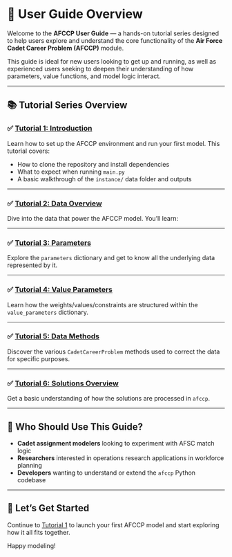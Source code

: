 # 📘 User Guide Overview

Welcome to the **AFCCP User Guide** — a hands-on tutorial series designed to help users explore and understand the core 
functionality of the **Air Force Cadet Career Problem (AFCCP)** module.

This guide is ideal for new users looking to get up and running, as well as experienced users seeking to deepen their 
understanding of how parameters, value functions, and model logic interact.

---

## 📚 Tutorial Series Overview

### ✅ [Tutorial 1: Introduction](tutorial_1.md)
Learn how to set up the AFCCP environment and run your first model. This tutorial covers:
- How to clone the repository and install dependencies
- What to expect when running `main.py`
- A basic walkthrough of the `instance/` data folder and outputs

---

### ✅ [Tutorial 2: Data Overview](tutorial_2.md)
Dive into the data that power the AFCCP model. You’ll learn:

---

### ✅ [Tutorial 3: Parameters](tutorial_3.md)
Explore the `parameters` dictionary and get to know all the underlying data represented by it.

---

### ✅ [Tutorial 4: Value Parameters](tutorial_4.md)
Learn how the weights/values/constraints are structured within the `value_parameters` dictionary.

---

### ✅ [Tutorial 5: Data Methods](tutorial_5.md)
Discover the various `CadetCareerProblem` methods used to correct the data for specific purposes.

---

### ✅ [Tutorial 6: Solutions Overview](tutorial_6.md)
Get a basic understanding of how the solutions are processed in `afccp`.

---

## 🧠 Who Should Use This Guide?

- **Cadet assignment modelers** looking to experiment with AFSC match logic  
- **Researchers** interested in operations research applications in workforce planning  
- **Developers** wanting to understand or extend the `afccp` Python codebase

---

## 🚀 Let’s Get Started

Continue to [Tutorial 1](tutorial_1.md) to launch your first AFCCP model and start exploring how it all fits together.

Happy modeling!